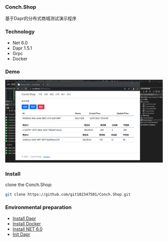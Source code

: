 ### Conch.Shop
基于Dapr的分布式商城测试演示程序

### Technology
- Net 6.0
- Dapr 1.5.1
- Grpc
- Docker

### Demo
![image](dapr.png)

### Install

clone the Conch.Shop:

````bash
git clone https://github.com/git102347501/Conch.Shop.git
````

### Environmental preparation
- [Install Dapr](https://docs.dapr.io/getting-started/install-dapr-cli/)
- [Install Docker](https://docs.docker.com/get-docker/)
- [Install NET 6.0](https://dotnet.microsoft.com/en-us/download/dotnet/6.0)
- [Init Dapr](https://docs.dapr.io/getting-started/install-dapr-selfhost/)
